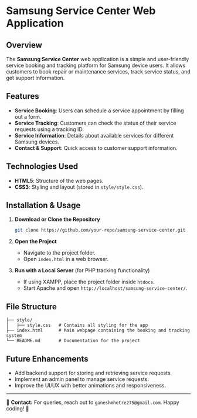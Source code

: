 # Samsung Service Center Web Application

## Overview

The **Samsung Service Center** web application is a simple and user-friendly service booking and tracking platform for Samsung device users. It allows customers to book repair or maintenance services, track service status, and get support information.

## Features

- **Service Booking**: Users can schedule a service appointment by filling out a form.
- **Service Tracking**: Customers can check the status of their service requests using a tracking ID.
- **Service Information**: Details about available services for different Samsung devices.
- **Contact & Support**: Quick access to customer support information.

## Technologies Used

- **HTML5**: Structure of the web pages.
- **CSS3**: Styling and layout (stored in `style/style.css`).


## Installation & Usage

1. **Download or Clone the Repository**

   ```sh
   git clone https://github.com/your-repo/samsung-service-center.git
   ```

2. **Open the Project**

   - Navigate to the project folder.
   - Open `index.html` in a web browser.

3. **Run with a Local Server** (for PHP tracking functionality)

   - If using XAMPP, place the project folder inside `htdocs`.
   - Start Apache and open `http://localhost/samsung-service-center/`.

## File Structure

```
├── style/
│   ├── style.css   # Contains all styling for the app
├── index.html      # Main webpage containing the booking and tracking system
└── README.md       # Documentation for the project
```

## Future Enhancements

- Add backend support for storing and retrieving service requests.
- Implement an admin panel to manage service requests.
- Improve the UI/UX with better animations and responsiveness.

---

📩 **Contact:** For queries, reach out to `ganeshmhetre275@gmail.com`. Happy coding! 🚀

